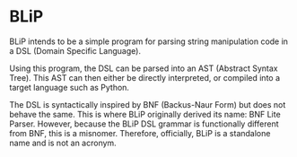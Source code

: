 # BLiP

BLiP intends to be a simple program for parsing string manipulation code in a DSL (Domain Specific Language).

Using this program, the DSL can be parsed into an AST (Abstract Syntax Tree).
This AST can then either be directly interpreted, or compiled into a target language such as Python.

The DSL is syntactically inspired by BNF (Backus-Naur Form) but does not behave the same.
This is where BLiP originally derived its name: BNF Lite Parser.
However, because the BLiP DSL grammar is functionally different from BNF, this is a misnomer.
Therefore, officially, BLiP is a standalone name and is not an acronym.
